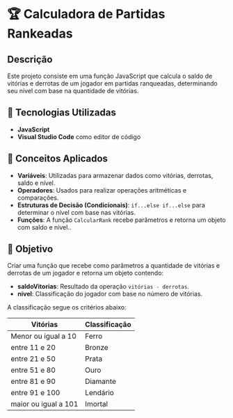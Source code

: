 # 🏆 Calculadora de Partidas Rankeadas

## Descrição

Este projeto consiste em uma função JavaScript que calcula o saldo de vitórias e derrotas de um jogador em partidas ranqueadas, determinando seu nível com base na quantidade de vitórias.

## 🧪 Tecnologias Utilizadas

- **JavaScript**
- **Visual Studio Code** como editor de código

## 🔧 Conceitos Aplicados

- **Variáveis**: Utilizadas para armazenar dados como vitórias, derrotas, saldo e nível.
- **Operadores**: Usados para realizar operações aritméticas e comparações.
- **Estruturas de Decisão (Condicionais)**: `if...else if...else` para determinar o nível com base nas vitórias.
- **Funções**: A função `CalcularRank` recebe parâmetros e retorna um objeto com saldo e nível..

## 🎯 Objetivo

Criar uma função que recebe como parâmetros a quantidade de vitórias e derrotas de um jogador e retorna um objeto contendo:​

- **saldoVitorias**: Resultado da operação `vitórias - derrotas`.
- **nivel**: Classificação do jogador com base no número de vitórias.

A classificação segue os critérios abaixo:​

|     Vitórias  | Classificação       |
|---------------------|---------------|
| Menor ou igual a 10     | Ferro     |
| entre 11 e 20           | Bronze    |
| entre 21 e 50           | Prata     |
| entre 51 e 80           | Ouro      |
| entre 81 e 90           | Diamante  |
| entre 91 e 100          | Lendário  |
| maior ou igual a 101    | Imortal   |

